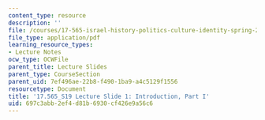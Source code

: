 ```yaml
---
content_type: resource
description: ''
file: /courses/17-565-israel-history-politics-culture-identity-spring-2019/697c3abb2ef4d81b6930cf426e9a56c6_MIT17_565S19_lecslide1.pdf
file_type: application/pdf
learning_resource_types:
- Lecture Notes
ocw_type: OCWFile
parent_title: Lecture Slides
parent_type: CourseSection
parent_uid: 7ef496ae-22b8-f490-1ba9-a4c5129f1556
resourcetype: Document
title: '17.565_S19 Lecture Slide 1: Introduction, Part I'
uid: 697c3abb-2ef4-d81b-6930-cf426e9a56c6
---
```

